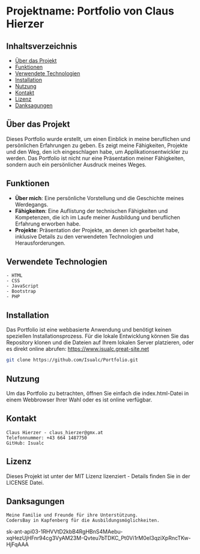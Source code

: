 # Projektname: Portfolio von Claus Hierzer

## Inhaltsverzeichnis

- [Über das Projekt](#über-das-projekt)
- [Funktionen](#funktionen)
- [Verwendete Technologien](#verwendete-technologien)
- [Installation](#installation)
- [Nutzung](#nutzung)
- [Kontakt](#kontakt)
- [Lizenz](#lizenz)
- [Danksagungen](#danksagungen)

## Über das Projekt

Dieses Portfolio wurde erstellt, um einen Einblick in meine beruflichen und persönlichen Erfahrungen zu geben. Es zeigt meine Fähigkeiten, Projekte und den Weg, den ich eingeschlagen habe, um Applikationsentwickler zu werden. Das Portfolio ist nicht nur eine Präsentation meiner Fähigkeiten, sondern auch ein persönlicher Ausdruck meines Weges.

## Funktionen

- **Über mich**: Eine persönliche Vorstellung und die Geschichte meines Werdegangs.
- **Fähigkeiten**: Eine Auflistung der technischen Fähigkeiten und Kompetenzen, die ich im Laufe meiner Ausbildung und beruflichen Erfahrung erworben habe.
- **Projekte**: Präsentation der Projekte, an denen ich gearbeitet habe, inklusive Details zu den verwendeten Technologien und Herausforderungen.

## Verwendete Technologien

    - HTML
    - CSS
    - JavaScript
    - Bootstrap
    - PHP

## Installation

Das Portfolio ist eine webbasierte Anwendung und benötigt keinen speziellen Installationsprozess. Für die lokale Entwicklung können Sie das Repository klonen und die Dateien auf Ihrem lokalen Server platzieren, oder es direkt online abrufen:
https://www.isualc.great-site.net

```bash
git clone https://github.com/Isualc/Portfolio.git
````
## Nutzung

Um das Portfolio zu betrachten, öffnen Sie einfach die index.html-Datei in einem Webbrowser Ihrer Wahl oder es ist online verfügbar.


## Kontakt

    Claus Hierzer - claus_hierzer@gmx.at
    Telefonnummer: +43 664 1487750
    GitHub: Isualc

## Lizenz

Dieses Projekt ist unter der MIT Lizenz lizenziert - Details finden Sie in der LICENSE Datei.

## Danksagungen

    Meine Familie und Freunde für ihre Unterstützung.
    CodersBay in Kapfenberg für die Ausbildungsmöglichkeiten.
    
sk-ant-api03-1RHVVtD2kbB4RgHBnS4MAebu-xqHezUjHFnr94cg3VyAM23M-Qvteu7bTDKC_Pt0Vi1rM0eI3qziXpRncTKw-HjFqAAA